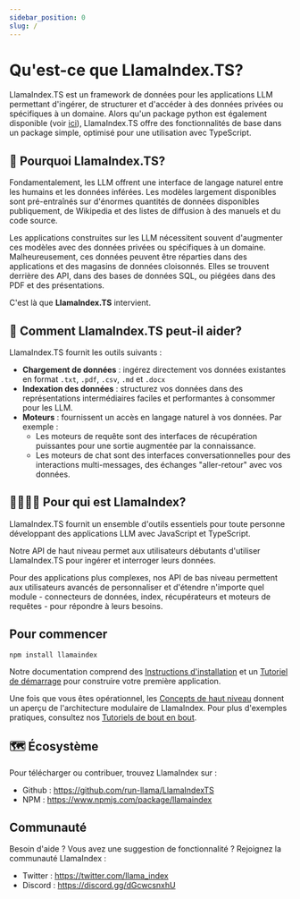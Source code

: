 ```yaml
---
sidebar_position: 0
slug: /
---
```


# Qu'est-ce que LlamaIndex.TS?

LlamaIndex.TS est un framework de données pour les applications LLM permettant d'ingérer, de structurer et d'accéder à des données privées ou spécifiques à un domaine. Alors qu'un package python est également disponible (voir [ici](https://docs.llamaindex.ai/en/stable/)), LlamaIndex.TS offre des fonctionnalités de base dans un package simple, optimisé pour une utilisation avec TypeScript.

## 🚀 Pourquoi LlamaIndex.TS?

Fondamentalement, les LLM offrent une interface de langage naturel entre les humains et les données inférées. Les modèles largement disponibles sont pré-entraînés sur d'énormes quantités de données disponibles publiquement, de Wikipedia et des listes de diffusion à des manuels et du code source.

Les applications construites sur les LLM nécessitent souvent d'augmenter ces modèles avec des données privées ou spécifiques à un domaine. Malheureusement, ces données peuvent être réparties dans des applications et des magasins de données cloisonnés. Elles se trouvent derrière des API, dans des bases de données SQL, ou piégées dans des PDF et des présentations.

C'est là que **LlamaIndex.TS** intervient.

## 🦙 Comment LlamaIndex.TS peut-il aider?

LlamaIndex.TS fournit les outils suivants :

- **Chargement de données** : ingérez directement vos données existantes en format `.txt`, `.pdf`, `.csv`, `.md` et `.docx`
- **Indexation des données** : structurez vos données dans des représentations intermédiaires faciles et performantes à consommer pour les LLM.
- **Moteurs** : fournissent un accès en langage naturel à vos données. Par exemple :
  - Les moteurs de requête sont des interfaces de récupération puissantes pour une sortie augmentée par la connaissance.
  - Les moteurs de chat sont des interfaces conversationnelles pour des interactions multi-messages, des échanges "aller-retour" avec vos données.

## 👨‍👩‍👧‍👦 Pour qui est LlamaIndex?

LlamaIndex.TS fournit un ensemble d'outils essentiels pour toute personne développant des applications LLM avec JavaScript et TypeScript.

Notre API de haut niveau permet aux utilisateurs débutants d'utiliser LlamaIndex.TS pour ingérer et interroger leurs données.

Pour des applications plus complexes, nos API de bas niveau permettent aux utilisateurs avancés de personnaliser et d'étendre n'importe quel module - connecteurs de données, index, récupérateurs et moteurs de requêtes - pour répondre à leurs besoins.

## Pour commencer

`npm install llamaindex`

Notre documentation comprend des [Instructions d'installation](./installation) et un [Tutoriel de démarrage](./starter) pour construire votre première application.

Une fois que vous êtes opérationnel, les [Concepts de haut niveau](./concepts) donnent un aperçu de l'architecture modulaire de LlamaIndex. Pour plus d'exemples pratiques, consultez nos [Tutoriels de bout en bout](./end_to_end).

## 🗺️ Écosystème

Pour télécharger ou contribuer, trouvez LlamaIndex sur :

- Github : https://github.com/run-llama/LlamaIndexTS
- NPM : https://www.npmjs.com/package/llamaindex

## Communauté

Besoin d'aide ? Vous avez une suggestion de fonctionnalité ? Rejoignez la communauté LlamaIndex :

- Twitter : https://twitter.com/llama_index
- Discord : https://discord.gg/dGcwcsnxhU
